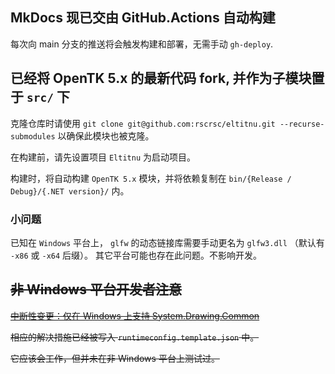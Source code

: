 ## MkDocs 现已交由 GitHub.Actions 自动构建
每次向 main 分支的推送将会触发构建和部署，无需手动 `gh-deploy`.

## 已经将 OpenTK 5.x 的最新代码 fork, 并作为子模块置于 `src/` 下
克隆仓库时请使用 `git clone git@github.com:rscrsc/eltitnu.git --recurse-submodules` 以确保此模块也被克隆。

在构建前，请先设置项目 `Eltitnu` 为启动项目。

构建时，将自动构建 `OpenTK 5.x` 模块，并将依赖复制在 `bin/{Release / Debug}/{.NET version}/` 内。

### 小问题
已知在 `Windows` 平台上， `glfw` 的动态链接库需要手动更名为 `glfw3.dll` （默认有 `-x86` 或 `-x64` 后缀）。
其它平台可能也存在此问题。不影响开发。

## <del>非 Windows 平台开发者注意</del>
<del>[中断性变更：仅在 Windows 上支持 System.Drawing.Common](https://aka.ms/systemdrawingnonwindows)</del>

<del>相应的解决措施已经被写入 `runtimeconfig.template.json` 中。</del>

<del>它应该会工作，但并未在非 Windows 平台上测试过。</del>